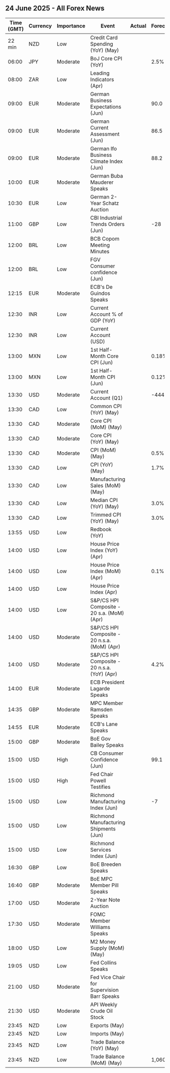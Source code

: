 ## 24 June 2025 - All Forex News

| Time (GMT) | Currency | Importance | Event | Actual | Forecast | Previous |
|------|----------|------------|-------|--------|----------|----------|
| 22 min | NZD | Low | Credit Card Spending (YoY) (May) |  |  | 0.5% |
| 06:00 | JPY | Moderate | BoJ Core CPI (YoY) |  | 2.5% | 2.4% |
| 08:00 | ZAR | Low | Leading Indicators (Apr) |  |  | 115.40% |
| 09:00 | EUR | Moderate | German Business Expectations (Jun) |  | 90.0 | 88.9 |
| 09:00 | EUR | Moderate | German Current Assessment (Jun) |  | 86.5 | 86.1 |
| 09:00 | EUR | Moderate | German Ifo Business Climate Index (Jun) |  | 88.2 | 87.5 |
| 10:00 | EUR | Moderate | German Buba Mauderer Speaks |  |  |  |
| 10:30 | EUR | Low | German 2-Year Schatz Auction |  |  | 1.780% |
| 11:00 | GBP | Low | CBI Industrial Trends Orders (Jun) |  | -28 | -30 |
| 12:00 | BRL | Low | BCB Copom Meeting Minutes |  |  |  |
| 12:00 | BRL | Low | FGV Consumer confidence (Jun) |  |  | 86.7 |
| 12:15 | EUR | Moderate | ECB's De Guindos Speaks |  |  |  |
| 12:30 | INR | Low | Current Account % of GDP (YoY) |  |  | -0.70% |
| 12:30 | INR | Low | Current Account (USD) |  |  | -23.200B |
| 13:00 | MXN | Low | 1st Half-Month Core CPI (Jun) |  | 0.18% | 0.16% |
| 13:00 | MXN | Low | 1st Half-Month CPI (Jun) |  | 0.12% | 0.09% |
| 13:30 | USD | Moderate | Current Account (Q1) |  | -444.0B | -303.9B |
| 13:30 | CAD | Low | Common CPI (YoY) (May) |  |  | 2.5% |
| 13:30 | CAD | Moderate | Core CPI (MoM) (May) |  |  | 0.5% |
| 13:30 | CAD | Moderate | Core CPI (YoY) (May) |  |  | 2.5% |
| 13:30 | CAD | Moderate | CPI (MoM) (May) |  | 0.5% | -0.1% |
| 13:30 | CAD | Low | CPI (YoY) (May) |  | 1.7% | 1.7% |
| 13:30 | CAD | Low | Manufacturing Sales (MoM) (May) |  |  | -2.8% |
| 13:30 | CAD | Low | Median CPI (YoY) (May) |  | 3.0% | 3.2% |
| 13:30 | CAD | Low | Trimmed CPI (YoY) (May) |  | 3.0% | 3.1% |
| 13:55 | USD | Low | Redbook (YoY) |  |  | 5.2% |
| 14:00 | USD | Low | House Price Index (YoY) (Apr) |  |  | 3.7% |
| 14:00 | USD | Low | House Price Index (MoM) (Apr) |  | 0.1% | -0.1% |
| 14:00 | USD | Low | House Price Index (Apr) |  |  | 436.6 |
| 14:00 | USD | Low | S&P/CS HPI Composite - 20 s.a. (MoM) (Apr) |  |  | -0.1% |
| 14:00 | USD | Moderate | S&P/CS HPI Composite - 20 n.s.a. (MoM) (Apr) |  |  | 1.1% |
| 14:00 | USD | Moderate | S&P/CS HPI Composite - 20 n.s.a. (YoY) (Apr) |  | 4.2% | 4.1% |
| 14:00 | EUR | Moderate | ECB President Lagarde Speaks |  |  |  |
| 14:35 | GBP | Moderate | MPC Member Ramsden Speaks |  |  |  |
| 14:55 | EUR | Moderate | ECB's Lane Speaks |  |  |  |
| 15:00 | GBP | Moderate | BoE Gov Bailey Speaks |  |  |  |
| 15:00 | USD | High | CB Consumer Confidence (Jun) |  | 99.1 | 98.0 |
| 15:00 | USD | High | Fed Chair Powell Testifies |  |  |  |
| 15:00 | USD | Low | Richmond Manufacturing Index (Jun) |  | -7 | -9 |
| 15:00 | USD | Low | Richmond Manufacturing Shipments (Jun) |  |  | -10 |
| 15:00 | USD | Low | Richmond Services Index (Jun) |  |  | -11 |
| 16:30 | GBP | Low | BoE Breeden Speaks |  |  |  |
| 16:40 | GBP | Moderate | BoE MPC Member Pill Speaks |  |  |  |
| 17:00 | USD | Moderate | 2-Year Note Auction |  |  | 3.955% |
| 17:30 | USD | Moderate | FOMC Member Williams Speaks |  |  |  |
| 18:00 | USD | Low | M2 Money Supply (MoM) (May) |  |  | 21.86T |
| 19:05 | USD | Low | Fed Collins Speaks |  |  |  |
| 21:00 | USD | Moderate | Fed Vice Chair for Supervision Barr Speaks |  |  |  |
| 21:30 | USD | Moderate | API Weekly Crude Oil Stock |  |  | -10.133M |
| 23:45 | NZD | Low | Exports (May) |  |  | 7.84B |
| 23:45 | NZD | Low | Imports (May) |  |  | 6.42B |
| 23:45 | NZD | Low | Trade Balance (YoY) (May) |  |  | -4,810M |
| 23:45 | NZD | Low | Trade Balance (MoM) (May) |  | 1,060M | 1,426M |
